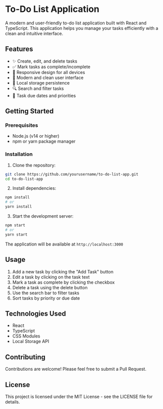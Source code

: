 # To-Do List Application

A modern and user-friendly to-do list application built with React and TypeScript. This application helps you manage your tasks efficiently with a clean and intuitive interface.

## Features

- ✨ Create, edit, and delete tasks
- ✅ Mark tasks as complete/incomplete
- 📱 Responsive design for all devices
- 🎨 Modern and clean user interface
- 💾 Local storage persistence
- 🔍 Search and filter tasks
- 📅 Task due dates and priorities

## Getting Started

### Prerequisites

- Node.js (v14 or higher)
- npm or yarn package manager

### Installation

1. Clone the repository:

```bash
git clone https://github.com/yourusername/to-do-list-app.git
cd to-do-list-app
```

2. Install dependencies:

```bash
npm install
# or
yarn install
```

3. Start the development server:

```bash
npm start
# or
yarn start
```

The application will be available at `http://localhost:3000`

## Usage

1. Add a new task by clicking the "Add Task" button
2. Edit a task by clicking on the task text
3. Mark a task as complete by clicking the checkbox
4. Delete a task using the delete button
5. Use the search bar to filter tasks
6. Sort tasks by priority or due date

## Technologies Used

- React
- TypeScript
- CSS Modules
- Local Storage API

## Contributing

Contributions are welcome! Please feel free to submit a Pull Request.

## License

This project is licensed under the MIT License - see the LICENSE file for details.
